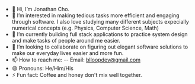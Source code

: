 - 👋 Hi, I’m Jonathan Cho.
- 👀 I’m interested in making tedious tasks more efficient and engaging through software. I also love studying many different subjects expecially numerical concepts (e.g. Physics, Computer Science, Math)
- 🌱 I’m currently building full stack applications to practice system design and make tasks of people around me easier.
- 💞️ I’m looking to collaborate on figuring out elegant software solutions to make our everyday lives easier and more fun.
- 📫 How to reach me:
-- Email: blloopdev@gmail.com
- 😄 Pronouns: He/Him/His
- ⚡ Fun fact: Coffee and honey don't mix well together.

<!---
hjblloop/hjblloop is a ✨ special ✨ repository because its `README.md` (this file) appears on your GitHub profile.
You can click the Preview link to take a look at your changes.
--->
